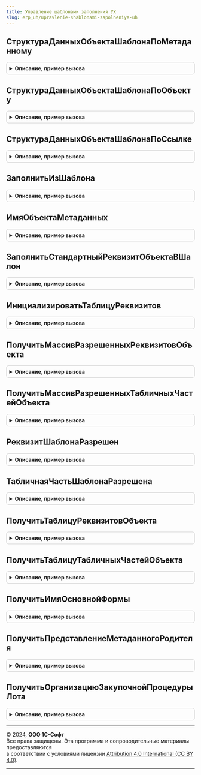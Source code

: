 ```yaml
---
title: Управление шаблонами заполнения УХ
slug: erp_uh/upravlenie-shablonami-zapolneniya-uh
---
```



## СтруктураДанныхОбъектаШаблонаПоМетаданному
<details style="margin: 1em 0; padding: 0.5em; border: 1px solid #ccc; border-radius: 6px;">

<summary style="font-weight: bold; cursor: pointer;">Описание, пример вызова</summary>

```bsl
// Модуль предназначен для реализации фукнциональности механизма шаблонов
// заполнения контексте серверного кода.
////////////////////////////////////////////////////////////////////////////////

// Возвращает структуру данных по объекту ИсследуемыйОбъект.
Функция СтруктураДанныхОбъектаШаблонаПоМетаданному(МетаданныеОбъекта) Экспорт
```

Пример вызова
```bsl
Результат = УправлениеШаблонамиЗаполненияУХ.СтруктураДанныхОбъектаШаблонаПоМетаданному(МетаданныеОбъекта) 
```
</details>

## СтруктураДанныхОбъектаШаблонаПоОбъекту
<details style="margin: 1em 0; padding: 0.5em; border: 1px solid #ccc; border-radius: 6px;">

<summary style="font-weight: bold; cursor: pointer;">Описание, пример вызова</summary>

```bsl

// Возвращает структуру данных по объекту ИсследуемыйОбъект.
Функция СтруктураДанныхОбъектаШаблонаПоОбъекту(ИсследуемыйОбъект) Экспорт
```

Пример вызова
```bsl
Результат = УправлениеШаблонамиЗаполненияУХ.СтруктураДанныхОбъектаШаблонаПоОбъекту(ИсследуемыйОбъект) 
```
</details>

## СтруктураДанныхОбъектаШаблонаПоСсылке
<details style="margin: 1em 0; padding: 0.5em; border: 1px solid #ccc; border-radius: 6px;">

<summary style="font-weight: bold; cursor: pointer;">Описание, пример вызова</summary>

```bsl

// Возвращает структуру данных по ссылке ИсследуемыйОбъект.
Функция СтруктураДанныхОбъектаШаблонаПоСсылке(ИсследуемыйОбъект) Экспорт
```

Пример вызова
```bsl
Результат = УправлениеШаблонамиЗаполненияУХ.СтруктураДанныхОбъектаШаблонаПоСсылке(ИсследуемыйОбъект) 
```
</details>

## ЗаполнитьИзШаблона
<details style="margin: 1em 0; padding: 0.5em; border: 1px solid #ccc; border-radius: 6px;">

<summary style="font-weight: bold; cursor: pointer;">Описание, пример вызова</summary>

```bsl

// Заполняет ОбъектВход по шаблону заполнения ШаблонВход и возвращает результат.
Функция ЗаполнитьИзШаблона(ШаблонВход, ОбъектВход) Экспорт
```

Пример вызова
```bsl
Результат = УправлениеШаблонамиЗаполненияУХ.ЗаполнитьИзШаблона(ШаблонВход, ОбъектВход) 
```
</details>

## ИмяОбъектаМетаданных
<details style="margin: 1em 0; padding: 0.5em; border: 1px solid #ccc; border-radius: 6px;">

<summary style="font-weight: bold; cursor: pointer;">Описание, пример вызова</summary>

```bsl

// Возвращает имя объекта метаданных по ссылке на объект ОбъектСсылкаВход.
Функция ИмяОбъектаМетаданных(ОбъектСсылкаВход) Экспорт
```

Пример вызова
```bsl
Результат = УправлениеШаблонамиЗаполненияУХ.ИмяОбъектаМетаданных(ОбъектСсылкаВход) 
```
</details>

## ЗаполнитьСтандартныйРеквизитОбъектаВШалон
<details style="margin: 1em 0; padding: 0.5em; border: 1px solid #ccc; border-radius: 6px;">

<summary style="font-weight: bold; cursor: pointer;">Описание, пример вызова</summary>

```bsl

// Заполняет в таблицу ТаблицаЗаполненияВход значение стандартного реквизита НаименованиеРеквизитаВход
// из ОбъектРодительВход в случае его наличия.
Процедура ЗаполнитьСтандартныйРеквизитОбъектаВШалон(ОбъектРодительВход, ТаблицаЗаполненияВход, НаименованиеРеквизитаВход) Экспорт
```

Пример вызова
```bsl
УправлениеШаблонамиЗаполненияУХ.ЗаполнитьСтандартныйРеквизитОбъектаВШалон(ОбъектРодительВход, ТаблицаЗаполненияВход, НаименованиеРеквизитаВход));
```
</details>

## ИнициализироватьТаблицуРеквизитов
<details style="margin: 1em 0; padding: 0.5em; border: 1px solid #ccc; border-radius: 6px;">

<summary style="font-weight: bold; cursor: pointer;">Описание, пример вызова</summary>

```bsl

// Возвращает пустую таблицу реквизитов для заполнения в шаблоне.
Функция ИнициализироватьТаблицуРеквизитов() Экспорт
```

Пример вызова
```bsl
Результат = УправлениеШаблонамиЗаполненияУХ.ИнициализироватьТаблицуРеквизитов() 
```
</details>

## ПолучитьМассивРазрешенныхРеквизитовОбъекта
<details style="margin: 1em 0; padding: 0.5em; border: 1px solid #ccc; border-radius: 6px;">

<summary style="font-weight: bold; cursor: pointer;">Описание, пример вызова</summary>

```bsl

// Возвращает массив имен реквизитов, которые разрешены для данного объекта.
Функция ПолучитьМассивРазрешенныхРеквизитовОбъекта(ОбъектРодительВход) Экспорт
```

Пример вызова
```bsl
Результат = УправлениеШаблонамиЗаполненияУХ.ПолучитьМассивРазрешенныхРеквизитовОбъекта(ОбъектРодительВход) 
```
</details>

## ПолучитьМассивРазрешенныхТабличныхЧастейОбъекта
<details style="margin: 1em 0; padding: 0.5em; border: 1px solid #ccc; border-radius: 6px;">

<summary style="font-weight: bold; cursor: pointer;">Описание, пример вызова</summary>

```bsl

// Возвращает массив имен реквизитов, которые разрешены для данного объекта.
Функция ПолучитьМассивРазрешенныхТабличныхЧастейОбъекта(ОбъектРодительВход) Экспорт
```

Пример вызова
```bsl
Результат = УправлениеШаблонамиЗаполненияУХ.ПолучитьМассивРазрешенныхТабличныхЧастейОбъекта(ОбъектРодительВход) 
```
</details>

## РеквизитШаблонаРазрешен
<details style="margin: 1em 0; padding: 0.5em; border: 1px solid #ccc; border-radius: 6px;">

<summary style="font-weight: bold; cursor: pointer;">Описание, пример вызова</summary>

```bsl

// Определяет разрешено ли использование в шаблоне реквизита с именем
// ИмяРеквизитаВход. Когда МассивРазрешенныхРеквизитовВход не указан -
// будет заполнен по умолчанию для объекта ОбъектРодительВход.
Функция РеквизитШаблонаРазрешен(ИмяРеквизитаВход, МассивРазрешенныхРеквизитовВход = Неопределено, ОбъектРодительВход = Неопределено) Экспорт
```

Пример вызова
```bsl
Результат = УправлениеШаблонамиЗаполненияУХ.РеквизитШаблонаРазрешен(ИмяРеквизитаВход, МассивРазрешенныхРеквизитовВход, ОбъектРодительВход);
```
</details>

## ТабличнаяЧастьШаблонаРазрешена
<details style="margin: 1em 0; padding: 0.5em; border: 1px solid #ccc; border-radius: 6px;">

<summary style="font-weight: bold; cursor: pointer;">Описание, пример вызова</summary>

```bsl

// Определяет разрешено ли использование в шаблоне табличной части с
// именем ИмяТабличнойЧастиВход. Когда МассивРазрешенныхРеквизитовВход не
// указан - будет заполнен по умолчанию для объекта ОбъектРодительВход.
Функция ТабличнаяЧастьШаблонаРазрешена(ИмяТабличнойЧастиВход, МассивРазрешенныхРеквизитовВход = Неопределено, ОбъектРодительВход = Неопределено) Экспорт
```

Пример вызова
```bsl
Результат = УправлениеШаблонамиЗаполненияУХ.ТабличнаяЧастьШаблонаРазрешена(ИмяТабличнойЧастиВход, МассивРазрешенныхРеквизитовВход, ОбъектРодительВход);
```
</details>

## ПолучитьТаблицуРеквизитовОбъекта
<details style="margin: 1em 0; padding: 0.5em; border: 1px solid #ccc; border-radius: 6px;">

<summary style="font-weight: bold; cursor: pointer;">Описание, пример вызова</summary>

```bsl

// Получает таблицу реквизитов и их значений по ссылке на объект ОбъектРодительВход.
Функция ПолучитьТаблицуРеквизитовОбъекта(ОбъектРодительВход) Экспорт
```

Пример вызова
```bsl
Результат = УправлениеШаблонамиЗаполненияУХ.ПолучитьТаблицуРеквизитовОбъекта(ОбъектРодительВход) 
```
</details>

## ПолучитьТаблицуТабличныхЧастейОбъекта
<details style="margin: 1em 0; padding: 0.5em; border: 1px solid #ccc; border-radius: 6px;">

<summary style="font-weight: bold; cursor: pointer;">Описание, пример вызова</summary>

```bsl

// Получает таблицу табличных частей по ссылке на объект ОбъектРодительВход.
Функция ПолучитьТаблицуТабличныхЧастейОбъекта(ОбъектРодительВход) Экспорт
```

Пример вызова
```bsl
Результат = УправлениеШаблонамиЗаполненияУХ.ПолучитьТаблицуТабличныхЧастейОбъекта(ОбъектРодительВход) 
```
</details>

## ПолучитьИмяОсновнойФормы
<details style="margin: 1em 0; padding: 0.5em; border: 1px solid #ccc; border-radius: 6px;">

<summary style="font-weight: bold; cursor: pointer;">Описание, пример вызова</summary>

```bsl

// Возвращает имя основной формы элемента для элемента ЭлементВход.
Функция ПолучитьИмяОсновнойФормы(ЭлементВход) Экспорт
```

Пример вызова
```bsl
Результат = УправлениеШаблонамиЗаполненияУХ.ПолучитьИмяОсновнойФормы(ЭлементВход) 
```
</details>

## ПолучитьПредставлениеМетаданногоРодителя
<details style="margin: 1em 0; padding: 0.5em; border: 1px solid #ccc; border-radius: 6px;">

<summary style="font-weight: bold; cursor: pointer;">Описание, пример вызова</summary>

```bsl

// Возвращает представление метаданного (справочника/документа)
// для назначения шаблона НазначениеВход с именем родителя ИмяРодителяВход.
Функция ПолучитьПредставлениеМетаданногоРодителя(ИмяРодителяВход, НазначениеВход) Экспорт
```

Пример вызова
```bsl
Результат = УправлениеШаблонамиЗаполненияУХ.ПолучитьПредставлениеМетаданногоРодителя(ИмяРодителяВход, НазначениеВход) 
```
</details>

## ПолучитьОрганизациюЗакупочнойПроцедурыЛота
<details style="margin: 1em 0; padding: 0.5em; border: 1px solid #ccc; border-radius: 6px;">

<summary style="font-weight: bold; cursor: pointer;">Описание, пример вызова</summary>

```bsl

// Возвращает организацию для заключения договора закупочной процедуры,
// к которой привязан лот ЛотВход.
Функция ПолучитьОрганизациюЗакупочнойПроцедурыЛота(ЛотВход) Экспорт
```

Пример вызова
```bsl
Результат = УправлениеШаблонамиЗаполненияУХ.ПолучитьОрганизациюЗакупочнойПроцедурыЛота(ЛотВход) 
```
</details>

---

© 2024, **ООО 1С-Софт**  
Все права защищены. Эта программа и сопроводительные материалы предоставляются  
в соответствии с условиями лицензии [Attribution 4.0 International (CC BY 4.0)](https://creativecommons.org/licenses/by/4.0/legalcode).

---
